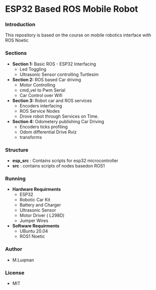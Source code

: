 # ESP32 Based ROS  Mobile Robot

### Introduction
This repository is based on the course on mobile robotics interface with ROS Noetic
### Sections 
- **Section 1:** Basic ROS - ESP32 Interfacing 
    - Led Toggling 
    - Ultrasonic Sensor controlling Turtlesim
- **Section 2:** ROS based Car driving
    - Motor Controlling
    - cmd_vel to Pwm Serial
    - Car Control over Wifi
- **Section 3:** Robot car and ROS services
    - Encoders interfacing
    - ROS Service Nodes
    - Drove robot through Services on Time.
- **Section 4:** Odometery publishing Car Driving
    - Encoders ticks profiling
    - Odom differential Drive Rviz
    - transforms
    

### Structure
- **esp_src** : Contains scripts for esp32 microcontroller
- **src** : contains scripts of nodes basedon ROS1

### Running

- **Hardware Requirments**
    - ESP32
    - Robotic Car Kit
    - Battery and Charger
    - Ultrasonic Sensor
    - Motor Driver ( L298D)
    - Jumper Wires
- **Software Requirments**
    - UBuntu 20.04
    - ROS1 Noetic
### Author
- M.Luqman
 
 ### License 
 - MIT